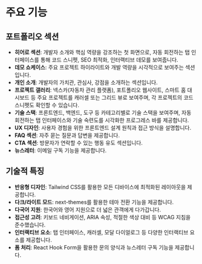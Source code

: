 # 주요 기능

## 포트폴리오 섹션

- **히어로 섹션**: 개발자 소개와 핵심 역량을 강조하는 첫 화면으로, 자동 회전하는 탭 인터페이스를 통해 코드 스니펫, SEO 최적화, 인터랙티브 데모를 보여줍니다.
- **데모 쇼케이스**: 주요 프로젝트 하이라이트와 개발 역량을 시각적으로 보여주는 섹션입니다.
- **개인 소개**: 개발자의 가치관, 관심사, 강점을 소개하는 섹션입니다.
- **프로젝트 갤러리**: 넥스카(자동차 관리 플랫폼), 포트폴리오 웹사이트, 스마트 홈 대시보드 등 주요 프로젝트를 캐러셀 또는 그리드 뷰로 보여주며, 각 프로젝트의 코드 스니펫도 확인할 수 있습니다.
- **기술 스택**: 프론트엔드, 백엔드, 도구 등 카테고리별로 기술 스택을 보여주며, 자동 회전하는 탭 인터페이스와 기술 숙련도를 시각화한 프로그레스 바를 제공합니다.
- **UX 디자인**: 사용자 경험을 위한 프론트엔드 설계 원칙과 접근 방식을 설명합니다.
- **FAQ 섹션**: 자주 묻는 질문과 답변을 제공합니다.
- **CTA 섹션**: 방문자가 연락할 수 있는 행동 유도 섹션입니다.
- **뉴스레터**: 이메일 구독 기능을 제공합니다.

## 기술적 특징

- **반응형 디자인**: Tailwind CSS를 활용한 모든 디바이스에 최적화된 레이아웃을 제공합니다.
- **다크/라이트 모드**: next-themes를 활용한 테마 전환 기능을 제공합니다.
- **다국어 지원**: 한국어와 영어 지원으로 더 넓은 관객에게 다가갑니다.
- **접근성 고려**: 키보드 네비게이션, ARIA 속성, 적절한 색상 대비 등 WCAG 지침을 준수했습니다.
- **인터랙티브 요소**: 탭 인터페이스, 캐러셀, 모달 다이얼로그 등 다양한 인터랙티브 요소를 제공합니다.
- **폼 처리**: React Hook Form을 활용한 문의 양식과 뉴스레터 구독 기능을 제공합니다.
